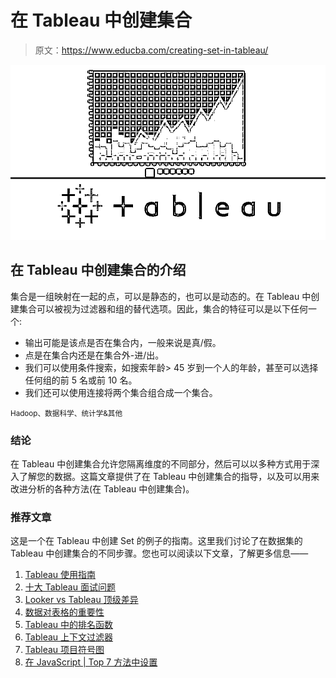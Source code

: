 # 在 Tableau 中创建集合

> 原文：<https://www.educba.com/creating-set-in-tableau/>

![tableau (2)](img/c663d07e58d0581ea99a8ac2c715a2cf.png)



## 在 Tableau 中创建集合的介绍

集合是一组映射在一起的点，可以是静态的，也可以是动态的。在 Tableau 中创建集合可以被视为过滤器和组的替代选项。因此，集合的特征可以是以下任何一个:

*   输出可能是该点是否在集合内，一般来说是真/假。
*   点是在集合内还是在集合外-进/出。
*   我们可以使用条件搜索，如搜索年龄> 45 岁到一个人的年龄，甚至可以选择任何组的前 5 名或前 10 名。
*   我们还可以使用连接将两个集合组合成一个集合。

<small>Hadoop、数据科学、统计学&其他</small>

### 结论

在 Tableau 中创建集合允许您隔离维度的不同部分，然后可以以多种方式用于深入了解您的数据。这篇文章提供了在 Tableau 中创建集合的指导，以及可以用来改进分析的各种方法(在 Tableau 中创建集合)。

### 推荐文章

这是一个在 Tableau 中创建 Set 的例子的指南。这里我们讨论了在数据集的 Tableau 中创建集合的不同步骤。您也可以阅读以下文章，了解更多信息——

1.  [Tableau 使用指南](https://www.educba.com/uses-of-tableau/)
2.  [十大 Tableau 面试问题](https://www.educba.com/tableau-interview-questions/)
3.  [Looker vs Tableau 顶级差异](https://www.educba.com/looker-vs-tableau/)
4.  [数据对表格的重要性](https://www.educba.com/data-visualization-with-tableau/)
5.  [Tableau 中的排名函数](https://www.educba.com/rank-function-in-tableau/)
6.  [Tableau 上下文过滤器](https://www.educba.com/tableau-context-filter/)
7.  [Tableau 项目符号图](https://www.educba.com/tableau-bullet-chart/)
8.  [在 JavaScript | Top 7 方法中设置](https://www.educba.com/set-in-javascript/)





